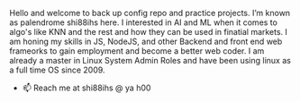 Hello and welcome to back up config repo and practice projects. I’m known as palendrome shi88ihs here.
I interested in AI and ML when it comes to algo's like KNN and the rest and how they can be used in finatial markets. 
I am honing my skills in JS, NodeJS, and other Backend and front end web frameorks to gain employment and become a better web coder.
I am already a master in Linux System Admin Roles and have been using linux as a full time OS since 2009. 

- 📫 Reach me at shi88ihs @ ya h00 


<!---
shi88ihs/shi88ihs is a ✨ special ✨ repository because its `README.md` (this file) appears on your GitHub profile.
You can click the Preview link to take a look at your changes.
--->
